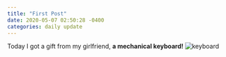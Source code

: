 ```yaml
---
title: "First Post"
date: 2020-05-07 02:50:28 -0400
categories: daily update
---
```

Today I got a gift from my girlfriend, **a mechanical keyboard!**
![keyboard](https://user-images.githubusercontent.com/61458692/81217980-6c5efa00-9018-11ea-954d-65ff724cfea3.jpg)
